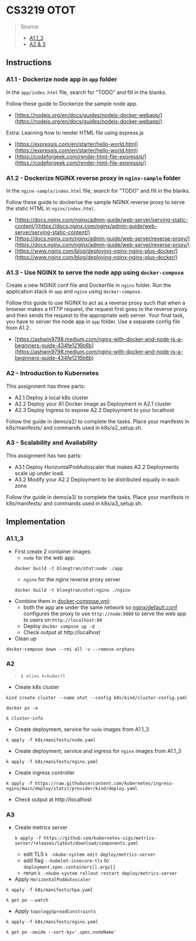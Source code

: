 # CS3219 OTOT
> Source:
> - [A1.1_3](https://github.com/CS3219-AY2223S1/OTOT-A1)
> - [A2 & 3](https://github.com/CS3219-AY2223S1/OTOT-A2-A3)

## Instructions
### A1.1 - Dockerize node app in `app` folder

In the `app/index.html` file, search for "TODO" and fill in the blanks.

Follow these guide to Dockerize the sample node app.
- [https://nodejs.org/en/docs/guides/nodejs-docker-webapp/](https://nodejs.org/en/docs/guides/nodejs-docker-webapp/)

Extra: Learning how to render HTML file using express.js
- [https://expressjs.com/en/starter/hello-world.html](https://expressjs.com/en/starter/hello-world.html)
- [https://codeforgeek.com/render-html-file-expressjs/](https://codeforgeek.com/render-html-file-expressjs/)

### A1.2 - Dockerize NGINX reverse proxy in `nginx-sample` folder

In the `nginx-sample/index.html` file, search for "TODO" and fill in the blanks.

Follow these guide to dockerise the sample NGINX reverse proxy to serve the static HTML in `nginx/index.html`.
- [https://docs.nginx.com/nginx/admin-guide/web-server/serving-static-content/](https://docs.nginx.com/nginx/admin-guide/web-server/serving-static-content/)
- [https://docs.nginx.com/nginx/admin-guide/web-server/reverse-proxy/](https://docs.nginx.com/nginx/admin-guide/web-server/reverse-proxy/)
- [https://www.nginx.com/blog/deploying-nginx-nginx-plus-docker/](https://www.nginx.com/blog/deploying-nginx-nginx-plus-docker/)

### A1.3 - Use NGINX to serve the node app using `docker-compose`

Create a new NGINX conf file and Dockerfile in `nginx` folder. Run the application stack in `app` and `nginx` using `docker-compose`.

Follow this guide to use NGINX to act as a reverse proxy such that when a browser makes a HTTP request, the request first goes to the reverse proxy and then sends the request to the appropriate web server. Your final task, you have to server the node app in `app` folder. Use a separate config file from A1.2.
- [https://ashwin9798.medium.com/nginx-with-docker-and-node-js-a-beginners-guide-434fe1216b6b](https://ashwin9798.medium.com/nginx-with-docker-and-node-js-a-beginners-guide-434fe1216b6b)

### A2 - Introduction to Kubernetes

This assignment has three parts:
* A2.1 Deploy a local k8s cluster
* A2.2 Deploy your A1 Docker image as Deployment in A2.1 cluster
* A2.3 Deploy Ingress to expose A2.2 Deployment to your localhost

Follow the guide in demo/a2/ to complete the tasks.
Place your manifests in k8s/manifests/ and commands used in k8s/a2_setup.sh.

### A3 - Scalability and Availability

This assignment has two parts:
* A3.1 Deploy HorizontalPodAutoscaler that makes A2.2 Deployments scale up under load.
* A3.2 Modify your A2.2 Deployment to be distributed equally in each zone


Follow the guide in demo/a3/ to complete the tasks.
Place your manifests in k8s/manifests/ and commands used in k8s/a3_setup.sh.

## Implementation
### A1.1_3
- First create 2 container images:
  - `node` for the web app:
  ```shell
  docker build -t blongtran/otot:node ./app
  ```
  - `nginx` for the nginx reverse proxy server
  ```shell
  docker build -t blongtran/otot:nginx ./nginx
  ```
- Combine them in [docker-compose.yml](./docker-compose.yml):
  - both the app are under the same network so [nginx/default.conf](nginx/default.conf) configures the proxy to use 
`http://node:8080` to serve the web app to users on `http://localhost:80`
  - Deploy `docker compose up -d`
  - Check output at http://localhost
- Clean up
```shell
docker-compose down --rmi all -v --remove-orphans
```
### A2
> `$ alias k=kubectl`
- Create k8s cluster
```shell
kind create cluster --name otot --config k8s/kind/cluster-config.yaml

docker ps -a 

k cluster-info
```
- Create deployment, service for `node` images from A1.1_3
```shell
k apply -f k8s/manifests/node.yaml
```
- Create deployment, service and ingress for `nginx` images from A1.1_3
```shell
k apply -f k8s/manifests/nginx.yaml
```
- Create ingress controller
```shell
k apply -f https://raw.githubusercontent.com/kubernetes/ingress-nginx/main/deploy/static/provider/kind/deploy.yaml
```
- Check output at http://localhost 

### A3
- Create metrics server
  ```shell
  k apply -f https://github.com/kubernetes-sigs/metrics-server/releases/latest/download/components.yaml
  ````
  - edit TLS `k -nkube-system edit deploy/metrics-server`
  - add flag `--kubelet-insecure-tls` to `deployment.spec.containers[].args[]`
  - rerun `k -nkube-system rollout restart deploy/metrics-server`
- Apply `HorizontalPodAutoscaler`
```shell
k apply -f k8s/manifests/hpa.yaml

k get po --watch
```
- Apply `topologySpreadConstraints`
```shell
k apply -f k8s/manifests/nginx.yaml

k get po -owide --sort-by='.spec.nodeName'
```
